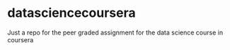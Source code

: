 # datasciencecoursera
Just a repo for the peer graded assignment for the data science course in coursera
